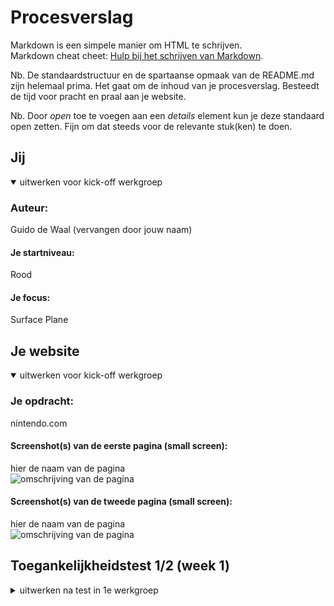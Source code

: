 # Procesverslag
Markdown is een simpele manier om HTML te schrijven.  
Markdown cheat cheet: [Hulp bij het schrijven van Markdown](https://github.com/adam-p/markdown-here/wiki/Markdown-Cheatsheet).

Nb. De standaardstructuur en de spartaanse opmaak van de README.md zijn helemaal prima. Het gaat om de inhoud van je procesverslag. Besteedt de tijd voor pracht en praal aan je website.

Nb. Door *open* toe te voegen aan een *details* element kun je deze standaard open zetten. Fijn om dat steeds voor de relevante stuk(ken) te doen.





## Jij

<details open>
  <summary>uitwerken voor kick-off werkgroep</summary>

  ### Auteur:
  Guido de Waal (vervangen door jouw naam)

  #### Je startniveau:
  Rood

  #### Je focus:
  Surface Plane
 
</details>





## Je website

<details open>
  <summary>uitwerken voor kick-off werkgroep</summary>

  ### Je opdracht:
  nintendo.com

  #### Screenshot(s) van de eerste pagina (small screen): 
  hier de naam van de pagina  
  <img src="readme-images/hele_pagina1.png" width="375px" alt="omschrijving van de pagina">

  #### Screenshot(s) van de tweede pagina (small screen):
  hier de naam van de pagina  
  <img src="readme-images/screenshotsite2.jpg" width="375px" alt="omschrijving van de pagina">
 
</details>



## Toegankelijkheidstest 1/2 (week 1)

<details>
  <summary>uitwerken na test in 1e werkgroep</summary>

  ### Bevindingen

  #### Screenreader
  Voor blinde mensen is de site slecht geoptimaliseerd. De tabs zijn wel goed. Maar voor sommige tekst en knoppen wordt er vanuit gegaan dat de pagina erbij wordt gezien. Zo is er bijvoorbeeld een knop met Read More. Maar je weet niet waar je meer over gaat lezen.

  Een aria label zou een oplossing kunnen zijn voor screenreaders. Zodat blinde mensen weten waar knoppen hun heen leiden als ze er op staan.


  #### Muis en Toetsenbord 
  Dit is vrij goed uitgewerkt. Alles wat je kan selecteren heeft een duidelijke tab state. Knoppen hebben zelfs nog een andere tab staat dan li elementen en nav elementen. Elementen zijn duidelijk verspreidt en er is een goed overzicht. Het contrast op de pagina is ook goed. Koppen hebben een hoog contrast ten opzichte van de achtergrond. En de buttons (rood) hebben net genoeg contrast ten opzichte van de achtergrond.
  Wel, zijn de nav elementen op de desktop site relatief klein.
  
  Sommige knoppen zouden wat groter kunnen. Vooral in de navigatie.

  


  #### Motoriek (shocks, elastiekjes)
  Met schocks is het wat lastig met de muis het navigatiemenu te navigeren. Deze knoppen zijn relatief wat kleiner.

 knoppen groter maken.


  #### Visueel (brillen, contrast, kleurenblind, dark/light). 
  Het contrast in de site is sterk, donker rood op wit springt goed uit er is ook genoeg ruimte overgelaten om deze er goed uit te laten springen. Knoppen zijn duidelijk knoppen. Iets wat verbetert zou kunnen worden is de items in het carrousel. Daar zijn de titels wat klein, waardoor het misschien lastig kan zijn om gemakkelijk te kunnen lezen. 

  De font size vergroten.



## Breakdownschets (week 1)

<details>
  <summary>uitwerken na afloop 2e werkgroep</summary>

  ### de hele pagina + menu + carrousel: 
  <img src="readme-images/fed_breakdown_schets_pagina1.jpg" width="375px" alt="breakdown van de hele pagina">

</details>





## Voortgang 1 (week 2)

<details>
  <summary>uitwerken voor 1e voortgang</summary>

  ### Stand van zaken
  
 Ik heb alle html geschreven, maar nog niet alle content erin gedaan. Ik heb de secties in css verschillende kleuren gegeven zodat er blokken ontstaan en ik makkelijk overzicht heb. Ik heb nog niet heel veel css geschreven.


  ### Verslag van meeting
  hier na afloop snel de uitkomsten van de meeting vastleggen
  
  - Kijken of ik inderdaad beide openklappende sub menu's erin wil hebben, aangezien dit een hoop moeite kost en het voor lelijke html zorgt.
  - Extra aandacht besteden aan custom properties.
  - Er mag maar 1 H1 op de pagina. Ik heb 1 h1 per section.

Ik moet vooral ook op de order van de html elementen letten. Ik heb nu alles op "chronologische" volgorde. Waardoor <img> elementen boven aan staan.





## Voortgang 2 (week 3)

<details>
  <summary>uitwerken voor 2e voortgang</summary>

  ### Stand van zaken
  
  De eerste pagina is bijna af. Ik moet het menu nog coderen mbv javascript en ik moet de footer nog vormgeven.
  Ik moet flex order nog aanpassen waardoor het voor screenreaders goed gelezen kan worden.
  Ik heb animaties toegevoegd voor hover states.
  Na de toegankelijkheid test, ben ik er achter gekomen dat sommige focus states niet goed werken. En dat tabindex niet de bedoeling is.
  Dit ga ik dus nog aanpassen.


  ### Agenda voor meeting
  samen met je groepje opstellen

  | student 1      | student 2          | student 3    | student 4        |
  | ---            | ---                | ---          | ---              |
  | dit bespreken  | en dit             | en ik dit    | en dan ik dat    |
  | en dat ook nog | dit als er tijd is | nog een punt | dit wil ik zeker |
  | ...            | ...                | ...          | ...              |


  ### Verslag van meeting
  hier na afloop snel de uitkomsten van de meeting vastleggen

  - Kijken of ik inderdaad beide openklappende sub menu's erin wil hebben, aangezien dit een hoop moeite kost en het voor lelijke html zorgt.
  - Extra aandacht besteden aan custom properties.
  - Er mag maar 1 H1 op de pagina. Ik heb 1 h1 per section.


</details>





## Toegankelijkheidstest 2/2 (week 4)

<details>
  <summary>uitwerken na test in 8e werkgroep</summary>

  ### Bevindingen
  Lijst met je bevindingen die in de test naar voren kwamen (geef ook aan wat er verbeterd is):

  #### Screenreader
  Ik heb sommige elementen de tabindex waarde gegeven. Dit is niet de bedoeling. Ook heb ik nog geen order in mn html en css. Waardoor die de elementen wel chronologisch voorleest, maar dat gaat ten koste van gebruiksvriendelijkheid voor screenreaders.

  Alle elementen die tabbaar moeten zijn moet een <a> bevatten ipv tabindex. En ik moet order toevoegen in css en de html volgorde aanpassen om deze goed werkend te krijgen voor screenreaders.


  #### Muis en Toetsenbord 
  De focus state is soms niet goed te zien. Dit komt waarschijnlijk door margins en overflows, hier moet ik dus nog even naar kijken. Verder hebben alle interactieve elementen een hover en focus state.
  <img src="readme-images/focusstate_error.jpg" width="375px" alt="Focusstate niet goed zichtbaar">

  Hoe het precies opgelost kan worden weet ik nog niet, dat moet ik nog even uitproberen. Trial and error.


  #### Motoriek (shocks, elastiekjes)
  Knoppen en de meeste tekst is goed te lezen bij alle brillen. Het enige wat opviel was dat in mijn artikel li elementen wat slechter te lezen waren met de blurrige bril. 

  Bij een hover het artikel iets vergroten. Waardoor de tekst beter te lezen is.


  #### Visueel (brillen, contrast, kleurenblind, dark/light). 
  De meeste dingen waren goed te lezen en te zien met alle brillen. Alleen de artikel li elementen waren wat minder goed te lezen.

  Dit kan opgelost worden met een hover state over de li elementen waar het artikeltje iets groter wordt, waardorr het beter te lezen is.

</details>





## Voortgang 3 (week 4)

<details>
  <summary>uitwerken voor 3e voortgang</summary>

  ### Stand van zaken
  hier dit ging goed & dit was lastig (neem ook screenshots op van delen van je website en code)


  ### Agenda voor meeting
  samen met je groepje opstellen

  | student 1      | student 2          | student 3    | student 4        |
  | ---            | ---                | ---          | ---              |
  | dit bespreken  | en dit             | en ik dit    | en dan ik dat    |
  | en dat ook nog | dit als er tijd is | nog een punt | dit wil ik zeker |
  | ...            | ...                | ...          | ...              |


  ### Verslag van meeting
  hier na afloop snel de uitkomsten van de meeting vastleggen

  - punt 1
  - punt 2
  - nog een punt
  - ...

</details>





## Eindgesprek (week 5)

<details>
  <summary>uitwerken voor eindgesprek</summary>

  ### Je uitkomst - karakteristiek screenshots:
  <img src="readme-images/dummy-plaatje.jpg" width="375px" alt="uitomst opdracht 1">


  ### Dit ging goed/Heb ik geleerd: 
  Korte omschrijving met plaatjes

  <img src="readme-images/dummy-plaatje.jpg" width="375px" alt="top">


  ### Dit was lastig/Is niet gelukt:
  Korte omschrijving met plaatjes

  <img src="readme-images/dummy-plaatje.jpg" width="375px" alt="bummer">
</details>





## Bronnenlijst

<details open>
  <summary>continu bijhouden terwijl je werkt</summary>

  Nb. Wees specifiek ('css-tricks' als bron is bijv. niet specifiek genoeg).

  1. https://css-tricks.com/content-jumping-avoid/
  2. bron 2
  3. ...

</details>
